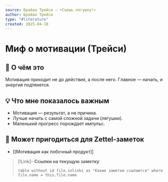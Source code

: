 ```yaml
---
source: Брайан Трейси — «Съешь лягушку!»
author: Брайан Трейси
type: "#literature"
created: 2025-04-18
---
```


# Миф о мотивации (Трейси)

## 📘 О чём это

Мотивация приходит не до действия, а после него. Главное — начать, и энергия подтянется.

## 💡 Что мне показалось важным

- Мотивация — результат, а не причина.
- Лучше начать с самой сложной задачи (лягушки).
- Маленький прогресс порождает импульс.

## 🔗 Может пригодиться для Zettel-заметок

- [[Мотивация как побочный продукт]]


> [!Link]-  **Ссылки на текущую заметку**
> ``` dataview
> table without id file.inlinks as "Какие заметки ссылаются" where file.name = this.file.name 
> ```